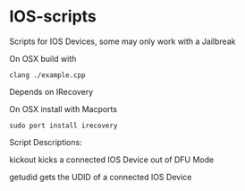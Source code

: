 IOS-scripts
===========
Scripts for IOS Devices, some may only work with a Jailbreak

On OSX build with

```
clang ./example.cpp
```

Depends on IRecovery

On OSX install with Macports

```
sudo port install irecovery
```

Script Descriptions:

kickout kicks a connected IOS Device out of DFU Mode

getudid gets the UDID of a connected IOS Device
